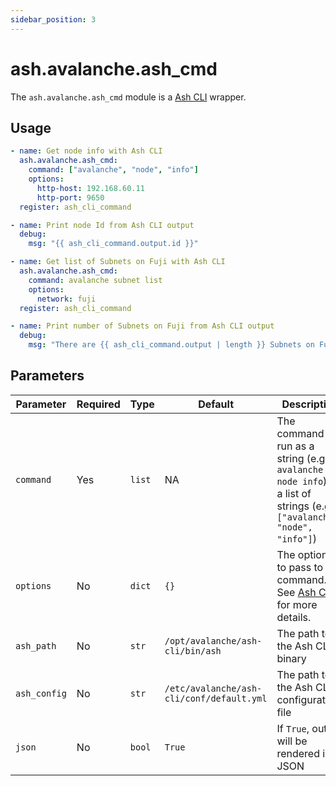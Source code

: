 ```yaml
---
sidebar_position: 3
---
```


# ash.avalanche.ash_cmd

The `ash.avalanche.ash_cmd` module is a [Ash CLI](/docs/toolkit/ash-cli/introduction) wrapper.

## Usage

```yaml
- name: Get node info with Ash CLI
  ash.avalanche.ash_cmd:
    command: ["avalanche", "node", "info"]
    options:
      http-host: 192.168.60.11
      http-port: 9650
  register: ash_cli_command

- name: Print node Id from Ash CLI output
  debug:
    msg: "{{ ash_cli_command.output.id }}"

- name: Get list of Subnets on Fuji with Ash CLI
  ash.avalanche.ash_cmd:
    command: avalanche subnet list
    options:
      network: fuji
  register: ash_cli_command

- name: Print number of Subnets on Fuji from Ash CLI output
  debug:
    msg: "There are {{ ash_cli_command.output | length }} Subnets on Fuji"
```

## Parameters

| Parameter    | Required | Type   | Default                                   | Description                                                                                                              |
| ------------ | -------- | ------ | ----------------------------------------- | ------------------------------------------------------------------------------------------------------------------------ |
| `command`    | Yes      | `list` | NA                                        | The command to run as a string (e.g. `avalanche node info`) or a list of strings (e.g.: `["avalanche", "node", "info"]`) |
| `options`    | No       | `dict` | `{}`                                      | The options to pass to the command. See [Ash CLI](/docs/toolkit/ash-cli/introduction) for more details.                  |
| `ash_path`   | No       | `str`  | `/opt/avalanche/ash-cli/bin/ash`          | The path to the Ash CLI binary                                                                                           |
| `ash_config` | No       | `str`  | `/etc/avalanche/ash-cli/conf/default.yml` | The path to the Ash CLI configuration file                                                                               |
| `json`       | No       | `bool` | `True`                                    | If `True`, output will be rendered in JSON                                                                               |

